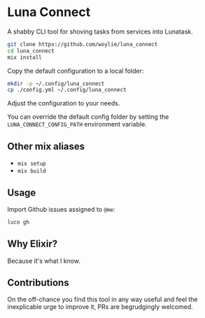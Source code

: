 # Luna Connect

A shabby CLI tool for shoving tasks from services into Lunatask.

```bash
git clone https://github.com/woylie/luna_connect
cd luna_connect
mix install
```

Copy the default configuration to a local folder:

```bash
mkdir -p ~/.config/luna_connect
cp ./config.yml ~/.config/luna_connect
```

Adjust the configuration to your needs.

You can override the default config folder by setting the
`LUNA_CONNECT_CONFIG_PATH` environment variable.

## Other mix aliases

- `mix setup`
- `mix build`

## Usage

Import Github issues assigned to `@me`:

```bash
luco gh
```

## Why Elixir?

Because it's what I know.

## Contributions

On the off-chance you find this tool in any way useful and feel the inexplicable
urge to improve it, PRs are begrudgingly welcomed.
